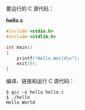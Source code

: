 要运行的 C 源代码：

**hello.c**

```c
#include <stdio.h>
#include <stdlib.h>

int main()
{
    printf("Hello World\n");
    exit(0);
}
```

编译、链接和运行 C 源代码：

```shell
$ gcc -o hello hello.c
$ ./hello
Hello World
```

